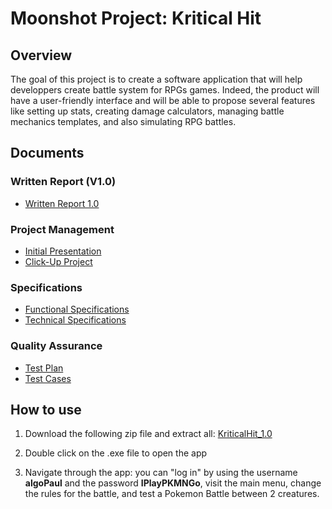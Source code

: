 # Moonshot Project: Kritical Hit

## Overview

The goal of this project is to create a software application that will help developpers create battle system for RPGs games. Indeed, the product will have a user-friendly interface and will be able to propose several features like setting up stats, creating damage calculators, managing battle mechanics templates, and also simulating RPG battles. 

## Documents

### Written Report (V1.0)

- [Written Report 1.0](https://github.com/PaulNowak36/Kritical-Hit/blob/master/KriticalHit%20Written%20Report%20V1.0.pdf)

### Project Management
- [Initial Presentation](https://github.com/PaulNowak36/Kritical-Hit/blob/master/Documents/Presentation.md)
- [Click-Up Project](https://app.clickup.com/9003082302/v/l/4-90030869966-1)

### Specifications
- [Functional Specifications](https://github.com/PaulNowak36/Kritical-Hit/blob/master/Documents/Functionnal/Functionnal_Specs.md)
- [Technical Specifications](https://github.com/PaulNowak36/Kritical-Hit/blob/master/Documents/Technical/Technical_Specs.md)

### Quality Assurance
- [Test Plan](https://github.com/PaulNowak36/Kritical-Hit/blob/master/Documents/Test%20Plan/Test_plan.md)
- [Test Cases](https://github.com/PaulNowak36/Kritical-Hit/blob/master/Documents/Test%20Plan/Testing_Cases.md)

## How to use

1. Download the following zip file and extract all: [KriticalHit_1.0](KriticalHit_V1.0.zip)

2. Double click on the .exe file to open the app

3. Navigate through the app: you can "log in" by using the username **algoPaul** and the password **IPlayPKMNGo**, visit the main menu, change the rules for the battle, and test a Pokemon Battle between 2 creatures.
